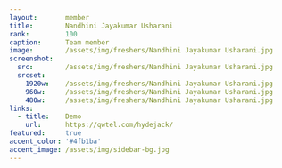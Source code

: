 ```yaml
---
layout:       member
title:        Nandhini Jayakumar Usharani
rank:         100
caption:      Team member
image:        /assets/img/freshers/Nandhini Jayakumar Usharani.jpg
screenshot:
  src:        /assets/img/freshers/Nandhini Jayakumar Usharani.jpg
  srcset:
    1920w:    /assets/img/freshers/Nandhini Jayakumar Usharani.jpg
    960w:     /assets/img/freshers/Nandhini Jayakumar Usharani.jpg
    480w:     /assets/img/freshers/Nandhini Jayakumar Usharani.jpg
links:
  - title:    Demo
    url:      https://qwtel.com/hydejack/
featured:     true
accent_color: '#4fb1ba'
accent_image: /assets/img/sidebar-bg.jpg
---
```


